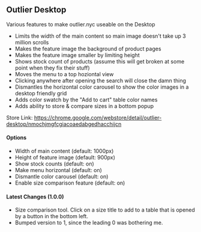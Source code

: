 ## Outlier Desktop

Various features to make outlier.nyc useable on the Desktop

* Limits the width of the main content so main image doesn't take up 3 million scrolls
* Makes the feature image the background of product pages
* Makes the feature image smaller by limiting height
* Shows stock count of products (assume this will get broken at some point when they fix their stuff)
* Moves the menu to a top hoziontal view
* Clicking anywhere after opening the search will close the damn thing
* Dismantles the horizontal color carousel to show the color images in a desktop friendly grid
* Adds color swatch by the "Add to cart" table color names
* Adds ability to store & compare sizes in a bottom popup

Store Link: https://chrome.google.com/webstore/detail/outlier-desktop/nmochjmgfcgiacoaedabgedhacchijcn

#### Options
* Width of main content (default: 1000px)
* Height of feature image (default: 900px)
* Show stock counts (default: on)
* Make menu horizontal (default: on)
* Dismantle color carousel (default: on)
* Enable size comparison feature (default: on)

#### Latest Changes (1.0.0)
* Size comparison tool. Click on a size title to add to a table that is opened by a button in the bottom left.
* Bumped version to 1, since the leading 0 was bothering me.